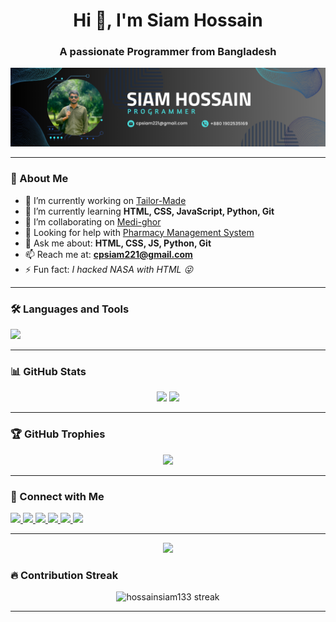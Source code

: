 <h1 align="center">Hi 👋, I'm Siam Hossain</h1>
<h3 align="center">A passionate Programmer from Bangladesh</h3>

<div align="center">
  <img src="./Github-Banner.png "/>
<!--   Github-Banner.png -->
<!--   <img src="https://media.giphy.com/media/M9gbBd9nbDrOTu1Mqx/giphy.gif" height="150" /> -->
</div>

---

### 🚀 About Me

- 🔭 I’m currently working on [Tailor-Made](https://github.com/hossainsiam133/Tailor-Made)  
- 🌱 I’m currently learning **HTML, CSS, JavaScript, Python, Git**  
- 👯 I’m collaborating on [Medi-ghor](https://github.com/asifmanowar9/Medi-ghor)  
- 🤝 Looking for help with [Pharmacy Management System](https://github.com/asifmanowar9/Pharmacy_Management_System-java-projects)  
- 💬 Ask me about: **HTML, CSS, JS, Python, Git**  
- 📫 Reach me at: **cpsiam221@gmail.com**  
- ⚡ Fun fact: *I hacked NASA with HTML 😜*

---

### 🛠️ Languages and Tools

<p align="left">
  <img src="https://skillicons.dev/icons?i=cpp,python,html,css,js,bootstrap,git,java,php,mysql,django,linux,aws,docker,figma,laravel,postgres,arduino" />
</p>

---

### 📊 GitHub Stats

<div align="center">
  <img src="https://github-readme-stats.vercel.app/api?username=hossainsiam133&show_icons=true&theme=dracula" height="150" />
  <img src="https://github-readme-stats.vercel.app/api/top-langs/?username=hossainsiam133&layout=compact&theme=dracula" height="150" />
</div>

---

### 🏆 GitHub Trophies

<p align="center">
  <img src="https://github-profile-trophy.vercel.app/?username=hossainsiam133&theme=dracula&row=1&margin-w=8&margin-h=8" />
</p>

---

### 🔗 Connect with Me

<p align="left">
  <a href="https://www.linkedin.com/in/siam-hossain-33305a25b/" target="_blank">
    <img src="https://img.shields.io/static/v1?message=LinkedIn&logo=linkedin&label=&color=0077B5&logoColor=white&labelColor=&style=for-the-badge" height="30"/>
  </a>
  <a href="https://www.facebook.com/mdevrahim.fakir.1/" target="_blank">
    <img src="https://img.shields.io/static/v1?message=Facebook&logo=facebook&label=&color=1877F2&logoColor=white&labelColor=&style=for-the-badge" height="30"/>
  </a>
  <a href="https://www.instagram.com/hossainsiam84/" target="_blank">
    <img src="https://img.shields.io/static/v1?message=Instagram&logo=instagram&label=&color=E4405F&logoColor=white&labelColor=&style=for-the-badge" height="30"/>
  </a>
  <a href="https://codeforces.com/profile/siam84" target="_blank">
    <img src="https://img.shields.io/static/v1?message=Codeforces&logo=codeforces&label=&color=1F8ACB&logoColor=white&labelColor=&style=for-the-badge" height="30"/>
  </a>
  <a href="https://www.codechef.com/users/fakirsiam161" target="_blank">
    <img src="https://img.shields.io/static/v1?message=CodeChef&logo=codechef&label=&color=5B4638&logoColor=white&labelColor=&style=for-the-badge" height="30"/>
  </a>
  <a href="https://leetcode.com/u/vf5gtx6iwf/" target="_blank">
    <img src="https://img.shields.io/static/v1?message=LeetCode&logo=leetcode&label=&color=FFA116&logoColor=white&labelColor=&style=for-the-badge" height="30"/>
  </a>
</p>

---

<p align="center">
  <img src="https://komarev.com/ghpvc/?username=hossainsiam133&label=Profile%20views&color=0e75b6&style=flat" />
</p>

### 🔥 Contribution Streak

<p align="center">
  <img src="https://streak-stats.demolab.com/?user=hossainsiam133&theme=dracula&hide_border=false" alt="hossainsiam133 streak" />
</p>

---

